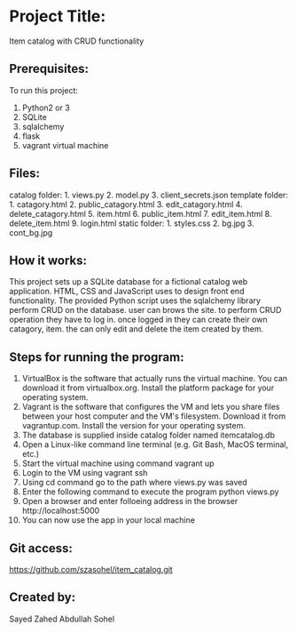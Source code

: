 # Project Title:

Item catalog with CRUD functionality

## Prerequisites:

To run this project:
1. Python2 or 3
2. SQLite
3. sqlalchemy
4. flask
5. vagrant virtual machine

## Files:
catalog folder:
	1. views.py
	2. model.py
	3. client_secrets.json
	template folder:
		1. catagory.html
		2. public_catagory.html
		3. edit_catagory.html
		4. delete_catagory.html
		5. item.html
		6. public_item.html
		7. edit_item.html
		8. delete_item.html
		9. login.html
	static folder:
		1. styles.css
		2. bg.jpg
		3. cont_bg.jpg

## How it works:

This project sets up a SQLite database for a fictional catalog web application.
HTML, CSS and JavaScript uses to design front end functionality. 
The provided Python script uses the sqlalchemy library perform CRUD on the database.
user can brows the site. to perform CRUD operation they have to log in. once 
logged in  they can create their own catagory, item. the can only edit and delete the
item created by them. 

## Steps for running the program:

1. VirtualBox is the software that actually runs the virtual machine. 
   You can download it from virtualbox.org. Install the platform 
   package for your operating system.
2. Vagrant is the software that configures the VM and lets you share 
   files between your host computer and the VM's filesystem. Download it 
   from vagrantup.com. Install the version for your operating system.
3. The database is supplied inside catalog folder named itemcatalog.db
5. Open a Linux-like command line terminal (e.g. Git Bash, MacOS terminal, etc.) 
6. Start the virtual machine using command 
			vagrant up
7. Login to the VM using 
			vagrant ssh
8. Using cd command go to the path where views.py was saved
9. Enter the following command to execute the program
			python views.py
10. Open a browser and enter folloeing address in the browser
			http://localhost:5000
11. You can now use the app in your local machine

## Git access:

https://github.com/szasohel/item_catalog.git

## Created by:

Sayed Zahed Abdullah Sohel

